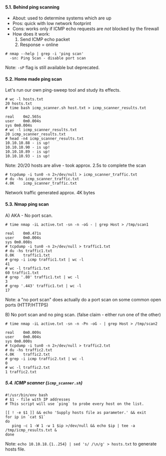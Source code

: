 #### 5.1. Behind ping scanning
- About: used to determine systems which are up
- Pros: quick with low network footprint
- Cons: works only if ICMP echo requests are *not* blocked by the firewall
- How does it work:
  1. Send ICMP echo packet
  2. Response = online

```
# nmap --help | grep -i 'ping scan'
  -sn: Ping Scan - disable port scan
```
Note: `-sP` flag is still available but deprecated.


#### 5.2. Home made ping scan

Let's run our own ping-sweep tool and study its effects.
```
# wc -l hosts.txt
20 hosts.txt
# time bash icmp_scanner.sh host.txt > icmp_scanner_results.txt

real	0m2.565s
user	0m0.004s
sys	0m0.004s
# wc -l icmp_scanner_results.txt
20 icmp_scanner_results.txt
# head -n4 icmp_scanner_results.txt
10.10.10.88 - is up!
10.10.10.90 - is up!
10.10.10.89 - is up!
10.10.10.93 - is up!
```
Note: 20/20 hosts are alive - took approx. 2.5s to complete the scan
```
# tcpdump -i tun0 -n 2>/dev/null > icmp_scanner_traffic.txt
# du -hs icmp_scanner_traffic.txt
4.0K	icmp_scanner_traffic.txt
```
Network traffic generated approx. 4K bytes


#### 5.3. Nmap ping scan

A) AKA - No port scan.
```
# time nmap -iL active.txt -sn -n -oG - | grep Host > /tmp/scan1

real	0m0.471s
user	0m0.004s
sys	0m0.008s
# tcpdump -i tun0 -n 2>/dev/null > traffic1.txt
# du -hs traffic1.txt
8.0K	traffic1.txt
# grep -i icmp traffic1.txt | wc -l
41
# wc -l traffic1.txt
60 traffic1.txt
# grep '.80' traffic1.txt | wc -l
3
# grep '.443' traffic1.txt | wc -l
17
```
Note: a "no port scan" does actually do a port scan on some common open ports (HTTP/HTTPS)

B) No port scan and no ping scan. (false claim - either run one of the other)
```
# time nmap -iL active.txt -sn -n -Pn -oG - | grep Host > /tmp/scan2

real	0m0.009s
user	0m0.004s
sys	0m0.000s
# tcpdump -i tun0 -n 2>/dev/null > traffic2.txt
# du -hs traffic2.txt
4.0K	traffic2.txt
# grep -i icmp traffic2.txt | wc -l
0
# wc -l traffic2.txt
1 traffic2.txt
```

##### 5.4. ICMP scanner (`icmp_scanner.sh`)
```
#!/usr/bin/env bash
# $1 - file with IP addresses
# This script will use `ping` to probe every host on the list.

[[ ! -e $1 ]] && echo 'Supply hosts file as parameter.' && exit
for ip in `cat $1`
do
   ping -c 1 -W 1 -w 1 $ip >/dev/null && echo $ip | tee -a /tmp/icmp_results.txt &
done
``` 
Note: `echo 10.10.18.{1..254} | sed 's/ /\n/g' > hosts.txt` to generate hosts file.